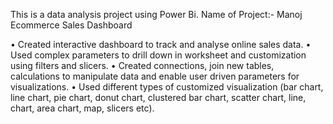 This is a data analysis project using Power Bi.
Name of Project:- Manoj Ecommerce Sales Dashboard

• Created interactive dashboard to track and analyse online sales data.
• Used complex parameters to drill down in worksheet and customization using filters and slicers.
• Created connections, join new tables, calculations to manipulate data and enable user driven parameters for visualizations.
• Used different types of customized visualization (bar chart, line chart, pie chart, donut chart, clustered bar chart, scatter chart, line, chart, area chart, map, slicers etc).
